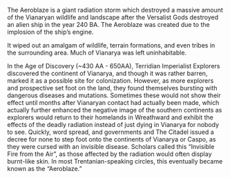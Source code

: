The Aeroblaze is a giant radiation storm which destroyed a massive amount of the Vianaryan wildlife and landscape after the Versalist Gods destroyed an alien ship in the year 240 BA. The Aeroblaze was created due to the implosion of the ship’s engine.

It wiped out an amalgam of wildlife, terrain formations, and even tribes in the surrounding area. Much of Vianarya was left uninhabitable.

In the Age of Discovery (\~430 AA - 650AA), Terridian Imperialist Explorers discovered the continent of Vianarya, and though it was rather barren, marked it as a possible site for colonization. However, as more explorers and prospective set foot on the land, they found themselves bursting with dangerous diseases and mutations. Sometimes these would not show their effect until months after Vianaryan contact had actually been made, which actually further enhanced the negative image of the southern continents as explorers would return to their homelands in Wreathward and exhibit the effects of the deadly radiation instead of just dying in Vianarya for nobody to see. Quickly, word spread, and governments and The Citadel issued a decree for none to step foot onto the continents of Vianarya or Caspo, as they were cursed with an invisible disease. Scholars called this “Invisible Fire from the Air”, as those affected by the radiation would often display burnt-like skin. In most Trentanian-speaking circles, this eventually became known as the “Aeroblaze.”